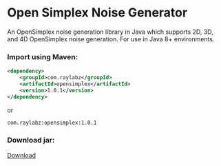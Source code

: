 # Open Simplex Noise Generator
An OpenSimplex noise generation library in Java which supports 2D, 3D, and 4D OpenSimplex noise generation.
For use in Java 8+ environments. 

### Import using Maven:
```xml
<dependency>
    <groupId>com.raylabz</groupId>
    <artifactId>opensimplex</artifactId>
    <version>1.0.1</version>
</dependency>
```

or

```xml
com.raylabz:opensimplex:1.0.1
```

### Download jar:

[Download](https://github.com/RayLabz/OpenSimplexNoiseGenerator/raw/master/out/artifacts/opensimplexnoisegenerator_jar/opensimplexnoisegenerator.jar)

